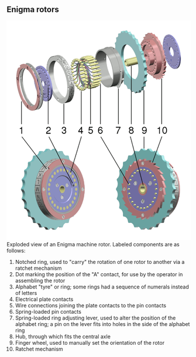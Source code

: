 ## Enigma rotors

![rotors](../../imgs/rotors-model.png)
Exploded view of an Enigma machine rotor. Labeled components are as follows:
 1. Notched ring, used to "carry" the rotation of one rotor to another via a ratchet mechanism
 2. Dot marking the position of the "A" contact, for use by the operator in assembling the rotor
 3. Alphabet "tyre" or ring; some rings had a sequence of numerals instead of letters
 4. Electrical plate contacts
 5. Wire connections joining the plate contacts to the pin contacts
 6. Spring-loaded pin contacts
 7. Spring-loaded ring adjusting lever, used to alter the position of the alphabet ring; a pin on the lever fits into holes in the side of the alphabet ring
 8. Hub, through which fits the central axle
 9. Finger wheel, used to manually set the orientation of the rotor
 10. Ratchet mechanism
